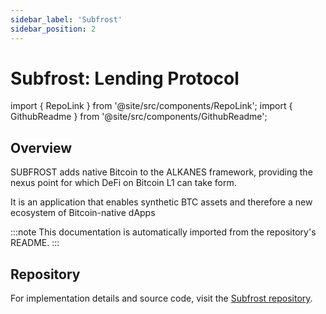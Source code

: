 ```yaml
---
sidebar_label: 'Subfrost'
sidebar_position: 2
---
```


# Subfrost: Lending Protocol

import { RepoLink } from '@site/src/components/RepoLink';
import { GithubReadme } from '@site/src/components/GithubReadme';

## Overview

SUBFROST adds native Bitcoin to the ALKANES framework, providing the nexus point for which DeFi on Bitcoin L1 can take form.

It is an application that enables synthetic BTC assets and therefore a new ecosystem of Bitcoin-native dApps

<RepoLink href="https://github.com/subfrost/subfrost-alkanes" />

<GithubReadme owner="subfrost" repo="subfrost-alkanes" />

:::note
This documentation is automatically imported from the repository's README.
:::

## Repository

For implementation details and source code, visit the [Subfrost repository](https://github.com/subfrost/subfrost-alkanes).
